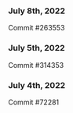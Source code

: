 ### July 8th, 2022

Commit #263553

### July 5th, 2022

Commit #314353


### July 4th, 2022

Commit #72281

